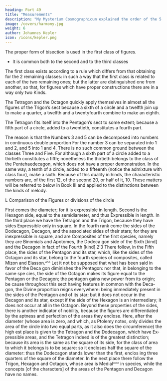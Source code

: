 ```yaml
---
heading: Part 49
title: "Measurements"
description: "My Mysterium Cosmographicum explained the order of the 5 solids in the world"
image: /covers/harmony.jpg
weight: 6
author: Johannes Kepler
icon: /icons/kepler.png
---
```




The proper form of bisection is used in the first class of figures.
- It is common both to the second and to the third classes

The first class exists according to a rule which differs from that obtaining for the 2 remaining classes: in such a way that the first class is related to each of the two remaining ones; but the latter are distinguished one from another, so that, for figures which have proper constructions there are in a way only two Kinds. 

The Tetragon and the Octagon quickly apply themselves in almost all the figures of the Trigon’s sect because a sixth of a circle and a twelfth join up to make a quarter, a twelfth and a twentyfourth combine to make an eighth.

The Tetragon fits itself into the Pentagon’s sect to some extent; because a fifth part of a circle, added to a twentieth, constitutes a fourth part. 

The reason is that the Numbers 3 and 5 can be decomposed into numbers in continuous
double proportion For the number 3 can be separated into 1 and 2, and 5
into 1 and 4. There is no such common ground between the classes Three and
Five. For although a sixth part of a circle added to a thirtieth constitutes a
fifth; nonetheless the thirtieth belongs to the class of the Pentehaedecagon, which
does not have a proper demonstration. In the same way, a tenth of a circle, added
to a fifteenth (notice the admixture with class four), make a sixth. Because of
this duality in hinds, the characteristic numbers are, of the first 12, of the second
20, or half of it, 10. These matters will be referred to below in Book III and
applied to the distinctions between the kinds of melody.


L Comparison of the Figures or divisions of the circle

First comes the diameter; for it is expressible in length. Second is the
Hexagon side, equal to the semidiameter, and thus Expressible in length.
In the third place we have the Tetragon and the Trigon, because they
have sides Expressible only in square. In the fourth rank come the
sides of the Dodecagon, Decagon, and the associated sides of their
stars; for they are inexpressible in square, and are Composites of the
first species, namely they are Binomials and Apotomes, the Dodeca­
gon side of the Sixth [kind] and the Decagon in fact of the Fourth
[kind].2’3 There follow, in the Fifth place, the sides of the Pentagon
and its star, which, like the sides of the Octagon and its star, belong
to the fourth species of composites, called Mizon and Elasson.^’^
Let it not be supposed that what has been said in favor of the Deca­
gon diminishes the Pentagon: nor that, in belonging to the same spe­
cies, the side of the Octagon makes its figure equal to the Pentagon
or the Decagon; the pentagon gains new power from its origin; be­
cause throughout this sect having features in common with the Deca­
gon, the Divine proportion reigns everywhere: being immediately present in the sides of the Pentagon and of its star; but it does not occur
in the Decagon and its star, except if the side of the Hexagon is an
intermediary; it does not occur at all in the Octagon.
Beyond these properties of the sides, there is another indicator
of nobility, because the figures are differentiated by the aptness and
perfection of the areas they enclose. Here, after the diameter (whose
area is zero, and which, as Ptolemy notes, only divides the area of the
circle into two equal parts, as it also does the circumference) the high­
est place is given to the Tetragon and the Dodecagon, which have Ex­
pressible areas, and the Tetragon indeed is of the greatest distinction;
because its area is the same as the square of its side, for the class of
area to which it belongs is to be square: so it encloses half the square
of the diameter: thus the Dodecagon stands lower than the first, enclos­
ing three quarters of the square of the diameter. In the next place there
follow the Trigon, Hexagon and Octagon, whose area is Medial^^^ in
species, while the concepts [of the characters] of the areas of the
Pentagon and Decagon have no names. 



